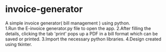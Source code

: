 # invoice-generator

A simple invoice generator( bill management ) using python.</br>
1.Run the E-invoice generator.py file to open the app.
2.After filling the details, clicking the tab 'print' pops up a PDF in a bill format which can be saved or printed.
3.Import the necessary python libraries.
4.Design created using tkinter.
